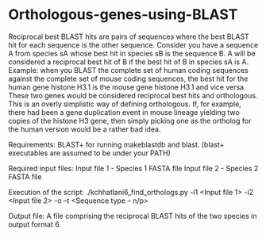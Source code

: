 # Orthologous-genes-using-BLAST
Reciprocal best BLAST hits are pairs of sequences where the best BLAST hit for each sequence is the other sequence. Consider you have a sequence A from species sA whose best hit in species sB is the sequence B. A will be considered a reciprocal best hit of B if the best hit of B in species sA is A.
Example: when you BLAST the complete set of human coding sequences against the complete set of mouse coding sequences, the best hit for the human gene histone H3.1 is the mouse gene histone H3.1 and vice versa. These two genes would be considered reciprocal best hits and orthologous. This is an overly simplistic way of defining orthologous. If, for example, there had been a gene duplication event in mouse lineage yielding two copies of the histone H3 gene, then simply picking one as the ortholog for the human version would be a rather bad idea.

Requirements:
BLAST+ for running makeblastdb and blast. (blast+ executables are assumed to be under your PATH)

Required input files:
Input file 1 - Species 1 FASTA file
Input file 2 - Species 2 FASTA file

Execution of the script:
./kchhatlani6_find_orthologs.py -i1 <Input file 1> -i2 <Input file 2> -o <Output file name> –t <Sequence type – n/p>

Output file:
A file comprising the reciprocal BLAST hits of the two species in output format 6. 

